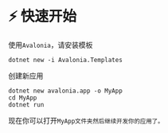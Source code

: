 # ⚡ 快速开始

使用`Avalonia`，请安装模板

```
dotnet new -i Avalonia.Templates
```

创建新应用

```markup
dotnet new avalonia.app -o MyApp
cd MyApp
dotnet run
```

现在你可以打开`MyApp文件夹然后继续开发你的应用了。`
